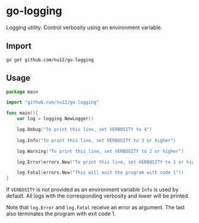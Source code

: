 # go-logging

Logging utility. Control verbosity using an environment variable.

## Import

```
go get github.com/nu12/go-logging
```

## Usage

```go
package main

import "github.com/nu12/go-logging"

func main(){
    var log = logging.NewLogger()

    log.Debug("To print this line, set VERBOSITY to 4")
    
    log.Info("To print this line, set VERBOSITY to 3 or higher")

    log.Warning("To print this line, set VERBOSITY to 2 or higher")

    log.Error(errors.New("To print this line, set VERBOSITY to 1 or higher"))

    log.Fatal(errors.New("This will exit the program with code 1"))
}

```

If `VERBOSITY` is not provided as an environment variable `Info` is used by default. All logs with the corresponding verbosity and lower will be printed.

Note that `log.Error` and `log.Fatal` receive an error as argument. The last also terminates the program with exit code 1.